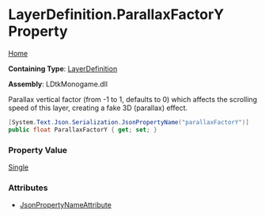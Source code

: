 # LayerDefinition\.ParallaxFactorY Property

[Home](../../../README.md)

**Containing Type**: [LayerDefinition](../README.md)

**Assembly**: LDtkMonogame\.dll

  
 Parallax vertical factor \(from \-1 to 1, defaults to 0\) which affects the scrolling speed of this layer, creating a fake 3D \(parallax\) effect\. 

```csharp
[System.Text.Json.Serialization.JsonPropertyName("parallaxFactorY")]
public float ParallaxFactorY { get; set; }
```

### Property Value

[Single](https://docs.microsoft.com/en-us/dotnet/api/system.single)

### Attributes

* [JsonPropertyNameAttribute](https://docs.microsoft.com/en-us/dotnet/api/system.text.json.serialization.jsonpropertynameattribute)

